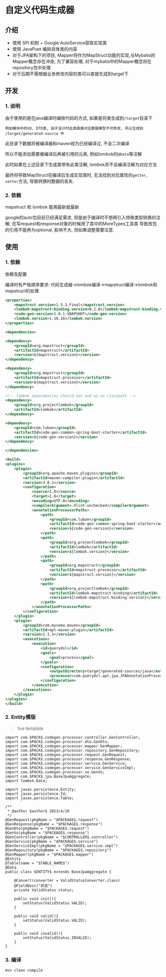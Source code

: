 # 自定义代码生成器

## 介绍

- 使用 SPI 机制 + Google AutoService获取实现类
- 使用 JavaPoet 编排具体类的内容
- 对于JPA架构下的项目, Mapper将作为MapStruct功能的实现,与Mybatis的Mapper概念存在冲突, 为了兼容处理, 对于mybatis中的Mapper概念将在repository包中处理
- 对于后期不需根据业务修改内容的类可以直接生成到target下

## 开发

### 1. 说明
由于使用的是在java编译时编排代码的方式, 如果是将类生成到`/target`目录下

    例如模块中的VO, DTO类, 由于设计时此类直接对应数据模型不可修改, 所以生成到 /target/generated-source 中

此目录下数据将被编译器和maven视为已经编译过, 不会二次编译

所以不能添加需要被编译后再被引用的元素, 例如lombok的`@Data`等注解

此时如果在上述目录下生成类带有此类注解, lombok并不会编译注解为对应方法

最终将导致MapStruct在编译后生成实现类时, 无法找到对应属性的`getter`, `setter`方法, 导致转换时数据的丢失.

### 2. 依赖
mapstruct 和 lombok 能用最新就最新

google的auto包目前已经满足需求, 但是由于编译时不想再引入特殊类型转换的注解, 在写request和response对象的时候用了其中的MoreTypes工具类
导致改包的引用不能再为optional, 影响不大, 但如果调整需要注意.

## 使用

### 1. 依赖

依赖及配置

编译时有严格顺序要求: 代码生成器->lombok编译->mapstruct编译->lombok和mapstruct的处理
```xml
<properties>
    <mapstruct.version>1.5.3.Final</mapstruct.version>
    <lombok-mapstruct-binding.version>0.2.0</lombok-mapstruct-binding.version>
    <code-gen-version>1.0.1-SNAPSHOT</code-gen-version>
    <lombok.version>1.18.16</lombok.version>
</properties>

<dependencies>

<dependency>
    <groupId>org.mapstruct</groupId>
    <artifactId>mapstruct</artifactId>
    <version>${mapstruct.version}</version>
</dependency>

<dependency>
    <groupId>org.mapstruct</groupId>
    <artifactId>mapstruct-processor</artifactId>
    <version>${mapstruct.version}</version>
</dependency>

<!-- lombok dependencies should not end up on classpath -->
<dependency>
    <groupId>org.projectlombok</groupId>
    <artifactId>lombok</artifactId>
</dependency>

<dependency>
    <groupId>com.luban</groupId>
    <artifactId>code-gen-common-spring-boot-starter</artifactId>
    <version>${code-gen-version}</version>
</dependency>

</dependencies>

<build>
<plugins>
    <plugin>
        <groupId>org.apache.maven.plugins</groupId>
        <artifactId>maven-compiler-plugin</artifactId>
        <version>3.8.1</version>
        <configuration>
            <source>1.8</source>
            <target>1.8</target>
            <encoding>UTF-8</encoding>
            <compilerArgument>-Xlint:unchecked</compilerArgument>
            <annotationProcessorPaths>
                <path>
                    <groupId>com.luban</groupId>
                    <artifactId>code-gen-common-spring-boot-starter</artifactId>
                    <version>${code-gen-version}</version>
                </path>
                <path>
                    <groupId>org.projectlombok</groupId>
                    <artifactId>lombok</artifactId>
                    <version>${lombok.version}</version>
                </path>
                <path>
                    <groupId>org.mapstruct</groupId>
                    <artifactId>mapstruct-processor</artifactId>
                    <version>${mapstruct.version}</version>
                </path>
                <path>
                    <groupId>org.projectlombok</groupId>
                    <artifactId>lombok-mapstruct-binding</artifactId>
                    <version>${lombok-mapstruct-binding.version}</version>
                </path>
            </annotationProcessorPaths>
        </configuration>
    </plugin>
    <plugin>
        <groupId>com.mysema.maven</groupId>
        <artifactId>apt-maven-plugin</artifactId>
        <version>1.1.3</version>
        <executions>
            <execution>
                <id>querydsl</id>
                <goals>
                    <goal>process</goal>
                </goals>
                <configuration>
                    <outputDirectory>target/generated-sources/java</outputDirectory>
                    <processor>com.querydsl.apt.jpa.JPAAnnotationProcessor</processor>
                </configuration>
            </execution>
        </executions>
    </plugin>
</plugins>
</build>
```

### 2. Entity模版

> live template

```shell
import com.$PACK$.codegen.processor.controller.GenController;
import com.$PACK$.codegen.processor.dto.GenDto;
import com.$PACK$.codegen.processor.mapper.GenMapper;
import com.$PACK$.codegen.processor.repository.GenRepository;
import com.$PACK$.codegen.processor.request.GenRequest;
import com.$PACK$.codegen.processor.response.GenResponse;
import com.$PACK$.codegen.processor.service.GenService;
import com.$PACK$.codegen.processor.service.GenServiceImpl;
import com.$PACK$.codegen.processor.vo.GenVo;
import com.$PACK$.jpa.BaseJpaAggregate;
import lombok.Data;

import javax.persistence.Entity;
import javax.persistence.Id;
import javax.persistence.Table;

/**
 * @author $author$ 2023/4/10
 */
@GenRequest(pkgName = "$PACKAGE$.request")
@GenResponse(pkgName = "$PACKAGE$.response")
@GenDto(pkgName = "$PACKAGE$.request")
@GenVo(pkgName = "$PACKAGE$.response")
@GenController(pkgName = "$CONTROLLER$.controller")
@GenService(pkgName = "$PACKAGE$.service")
@GenServiceImpl(pkgName = "$PACKAGE$.service.impl")
@GenRepository(pkgName = "$PACKAGE$.repository")
@GenMapper(pkgName = "$PACKAGE$.mapper")
@Entity
@Table(name = "$TABLE_NAME$")
@Data
public class $ENTITY$ extends BaseJpaAggregate {

    @Convert(converter = ValidStatusConverter.class)
    @FieldDesc("状态")
    private ValidStatus status;
    
    public void init(){
        setStatus(ValidStatus.VALID);
    }

    public void valid(){
        setStatus(ValidStatus.VALID);
    }

    public void invalid(){
        setStatus(ValidStatus.INVALID);
    }
}
```
### 3. 编译

```shell
mvn clean compile
```
